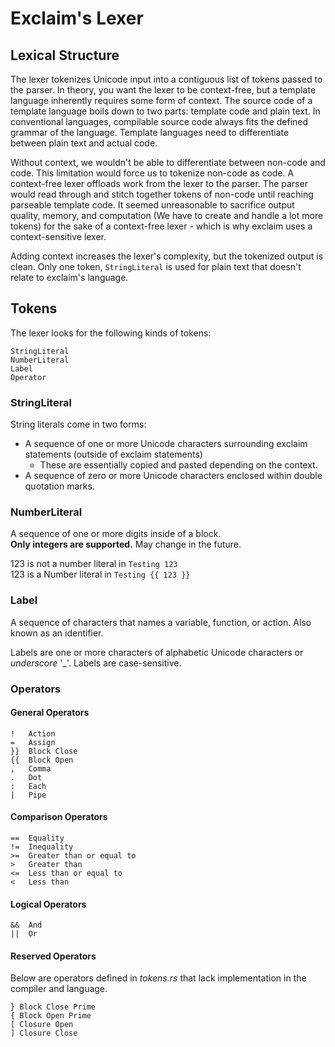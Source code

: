 # Exclaim's Lexer

## Lexical Structure

The lexer tokenizes Unicode input into a contiguous list of tokens passed to the parser.
In theory, you want the lexer to be context-free, but a template language inherently requires some form of context. The source code of a template language boils down to two parts: template code and plain text. In conventional languages, compilable source code always fits the defined grammar of the language. Template languages need to differentiate between plain text and actual code.  

Without context, we wouldn't be able to differentiate between non-code and code. This limitation would force us to tokenize non-code as code. A context-free lexer offloads work from the lexer to the parser. The parser would read through and stitch together tokens of non-code until reaching parseable template code. It seemed unreasonable to sacrifice output quality, memory, and computation (We have to create and handle a lot more tokens) for the sake of a context-free lexer - which is why exclaim uses a context-sensitive lexer.  

Adding context increases the lexer's complexity, but the tokenized output is clean. Only one token, ```StringLiteral``` is used for plain text that doesn't relate to exclaim's language.

## Tokens

The lexer looks for the following kinds of tokens:

```none
StringLiteral
NumberLiteral
Label
Operator
```

### StringLiteral

String literals come in two forms:

- A sequence of one or more Unicode characters surrounding exclaim statements (outside of exclaim statements)
  - These are essentially copied and pasted depending on the context.
- A sequence of zero or more Unicode characters enclosed within double quotation marks.

### NumberLiteral

A sequence of one or more digits inside of a block.  
**Only integers are supported.** May change in the future.

123 is not a number literal in ```Testing 123```  
123 is a Number literal in ```Testing {{ 123 }}```

### Label

A sequence of characters that names a variable, function, or action. Also known as an identifier.  

Labels are one or more characters of alphabetic Unicode characters or *underscore* '_'. Labels are case-sensitive.

### Operators

#### General Operators

```none
!   Action
=   Assign
}}  Block Close
{{  Block Open
,   Comma
.   Dot
:   Each
|   Pipe
```

#### Comparison Operators

```none
==  Equality 
!=  Inequality
>=  Greater than or equal to
>   Greater than
<=  Less than or equal to
<   Less than
```

#### Logical Operators

```none
&&  And
||  Or
```

#### Reserved Operators

Below are operators defined in *tokens.rs* that lack implementation in the compiler and language.

```none
} Block Close Prime
{ Block Open Prime
[ Closure Open
] Closure Close 
```
